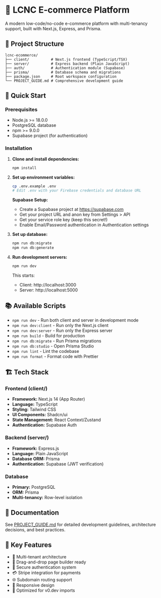 # 🚀 LCNC E-commerce Platform

A modern low-code/no-code e-commerce platform with multi-tenancy support, built with Next.js, Express, and Prisma.

## 📁 Project Structure

```
lcnc-ecommerce/
├── client/          # Next.js frontend (TypeScript/TSX)
├── server/          # Express backend (Plain JavaScript)
├── auth/            # Authentication module (Supabase)
├── prisma/          # Database schema and migrations
├── package.json     # Root workspace configuration
└── PROJECT_GUIDE.md # Comprehensive development guide
```

## 🚀 Quick Start

### Prerequisites
- Node.js >= 18.0.0
- PostgreSQL database
- npm >= 9.0.0
- Supabase project (for authentication)

### Installation

1. **Clone and install dependencies:**
   ```bash
   npm install
   ```

2. **Set up environment variables:**
   ```bash
   cp .env.example .env
   # Edit .env with your Firebase credentials and database URL
   ```

   **Supabase Setup:**
   - Create a Supabase project at https://supabase.com
   - Get your project URL and anon key from Settings > API
   - Get your service role key (keep this secret!)
   - Enable Email/Password authentication in Authentication settings

3. **Set up database:**
   ```bash
   npm run db:migrate
   npm run db:generate
   ```

4. **Run development servers:**
   ```bash
   npm run dev
   ```

   This starts:
   - Client: http://localhost:3000
   - Server: http://localhost:5000

## 📚 Available Scripts

- `npm run dev` - Run both client and server in development mode
- `npm run dev:client` - Run only the Next.js client
- `npm run dev:server` - Run only the Express server
- `npm run build` - Build for production
- `npm run db:migrate` - Run Prisma migrations
- `npm run db:studio` - Open Prisma Studio
- `npm run lint` - Lint the codebase
- `npm run format` - Format code with Prettier

## 🏗️ Tech Stack

### Frontend (client/)
- **Framework:** Next.js 14 (App Router)
- **Language:** TypeScript
- **Styling:** Tailwind CSS
- **UI Components:** Shadcn/ui
- **State Management:** React Context/Zustand
- **Authentication:** Supabase Auth

### Backend (server/)
- **Framework:** Express.js
- **Language:** Plain JavaScript
- **Database ORM:** Prisma
- **Authentication:** Supabase (JWT verification)

### Database
- **Primary:** PostgreSQL
- **ORM:** Prisma
- **Multi-tenancy:** Row-level isolation

## 📖 Documentation

See [PROJECT_GUIDE.md](./PROJECT_GUIDE.md) for detailed development guidelines, architecture decisions, and best practices.

## 🔑 Key Features

- 🏢 Multi-tenant architecture
- 🎨 Drag-and-drop page builder ready
- 🔐 Secure authentication system
- 💳 Stripe integration for payments
- 🌐 Subdomain routing support
- 📱 Responsive design
- 🚀 Optimized for v0.dev imports
